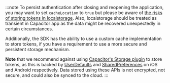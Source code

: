 <!--markdownlint-disable MD041 -->

:::note
To persist authentication after closing and reopening the application, you may want to set `cacheLocation` to `true` but please be aware of [the risks of storing tokens in localstorage](https://auth0.com/docs/libraries/auth0-single-page-app-sdk#change-storage-options). Also, localstorage should be treated as transient in Capacitor app as the data might be recovered unexpectedly in certain circumstances.

Additionally, the SDK has the ability to use a custom cache implementation to store tokens, if you have a requirement to use a more secure and persistent storage mechanism.

**Note** that we recommend against using [Capacitor's Storage plugin](https://capacitorjs.com/docs/apis/storage) to store tokens, as this is backed by [UserDefaults](https://developer.apple.com/documentation/foundation/userdefaults) and [SharedPreferences](https://developer.android.com/reference/android/content/SharedPreferences) on iOS and Android respectively. Data stored using these APIs is not encrypted, not secure, and could also be synced to the cloud.
:::